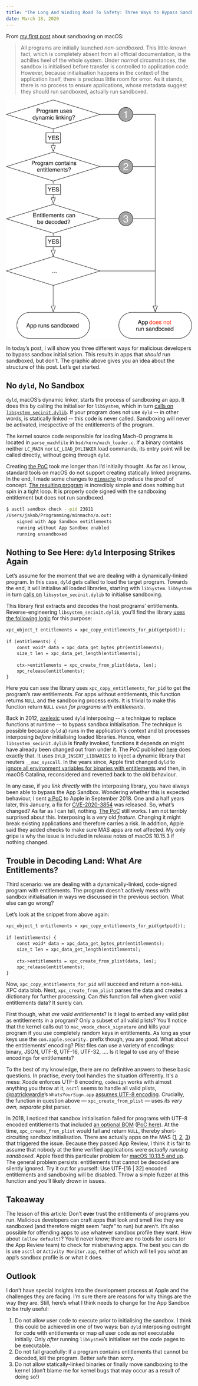 ```yaml
---
title: "The Long And Winding Road To Safety: Three Ways to Bypass Sandbox Initialisation on macOS"
date: March 18, 2020
---
```


From [my first post](/posts/sandbox_tour.html) about sandboxing on macOS:

> All programs are initially launched _non-sandboxed_. This little-known fact, which is completely absent from all official documentation, is the achilles heel of the whole system. Under _normal_ circumstances, the sandbox is initialised before transfer is controlled to application code. However, because initialisation happens in the context of the application itself, there is precious little room for error. As it stands, there is no process to ensure applications, whose metadata suggest they should run sandboxed, actually run sandboxed.

![Overview of App Sandbox Initialisation Bypasses](/assets/images/sandbox/initialisation_bypasses_overview.svg)

In today’s post, I will show you three different ways for malicious developers  to bypass sandbox initialisation. This results in apps that _should_ run sandboxed, but don’t. The graphic above gives you an idea about the structure of this post. Let’s get started.

## No `dyld`, No Sandbox
`dyld`, macOS’s dynamic linker, starts the process of sandboxing an app. It does this by calling the initialiser for `libSystem`, which in turn [calls on `libsystem_secinit.dylib`](https://opensource.apple.com/source/Libsystem/Libsystem-1281/init.c.auto.html). If your program does not use `dyld` -- in other words, is statically linked -- this code is never called. Sandboxing will never be activated, irrespective of the entitlements of the program.

The kernel source code responsible for loading Mach-O programs is located in `parse_machfile` in `bsd/kern/mach_loader.c`. If a binary contains neither  `LC_MAIN` nor `LC_LOAD_DYLINKER` load commands, its entry point will be called directly, without going through `dyld`.

Creating [the PoC](https://github.com/0xbf00/pocs/tree/master/no-dyld-no-sandbox) took me longer than I’d initially thought. As far as I know, standard tools on macOS do not support creating statically linked programs. In the end, I made some changes to [`minmacho`](https://github.com/stek29/minmacho) to produce the proof of concept. [The resulting program](https://github.com/0xbf00/pocs/tree/master/no-dyld-no-sandbox) is incredibly simple and does nothing but spin in a tight loop. It is properly code signed with the sandboxing entitlement but does not run sandboxed.

```bash
$ asctl sandbox check --pid 23811
/Users/jakob/Programming/minmacho/a.out:
	signed with App Sandbox entitlements
	running without App Sandbox enabled
	running unsandboxed
```

## Nothing to See Here: `dyld` Interposing Strikes Again
Let’s assume for the moment that we are dealing with a dynamically-linked program. In this case, `dyld` gets called to load the target program. Towards the end, it will initialise all loaded libraries, starting with `libSystem`. `libSystem` in turn [calls on](https://opensource.apple.com/source/Libsystem/Libsystem-1281/init.c.auto.html)  `libsystem_secinit.dylib` to initialise sandboxing.

This library first extracts and decodes the host programs’ entitlements. Reverse-engineering `libsystem_secinit.dylib`, you’ll find the library [uses the following logic](https://github.com/0xbf00/libsecinit/blob/24962765158a9e0330f2e8732a4738b5c888d2c9/src/libsecinit.c#L142) for this purpose:

```
xpc_object_t entitlements = xpc_copy_entitlements_for_pid(getpid());

if (entitlements) {
    const void* data = xpc_data_get_bytes_ptr(entitlements);
    size_t len = xpc_data_get_length(entitlements);

    ctx->entitlements = xpc_create_from_plist(data, len);
    xpc_release(entitlements);
}
```

Here you can see the library uses `xpc_copy_entitlements_for_pid` to get the program’s raw entitlements. For apps without entitlements, this function returns `NULL` and the sandboxing process exits. It is trivial to make this function return `NULL` _even for programs with entitlements_.

Back in 2012, [axelexic](https://github.com/axelexic) used `dyld` interposing -- a technique to replace functions at runtime -- to bypass sandbox initialisation. The technique is possible because `dyld` a) runs in the application's context and b) processes interposing _before_ initialising loaded libraries. Hence, when `libsystem_secinit.dylib` is finally invoked, functions it depends on might have already been changed out from under it. The PoC published [here](https://github.com/axelexic/SanboxInterposed) does exactly that. It uses `DYLD_INSERT_LIBRARIES` to inject a dynamic library that neuters `__mac_syscall`. In the years since, Apple first changed `dyld` to [ignore all environment variables for binaries with entitlements](https://github.com/opensource-apple/dyld/blob/3f928f32597888c5eac6003b9199d972d49857b5/src/dyld.cpp#L4438) and then, in macOS Catalina, reconsidered and reverted back to the old behaviour.   

In any case, if you _link directly_ with the interposing library, you have always been able to bypass the App Sandbox. Wondering whether this is expected behaviour, I sent [a PoC](https://github.com/0xbf00/pocs/tree/master/CVE-2020-3854) to Apple in September 2018. One and a half years later, this January, a fix for [CVE-2020-3854](https://support.apple.com/HT210919) was released. So, what’s changed? As far as I can tell, nothing. [The PoC](https://github.com/0xbf00/pocs/tree/master/CVE-2020-3854) still works. I am not terribly surprised about this. Interposing is a very old _feature_. Changing it might break existing applications and therefore carries a risk. In addition, Apple said they added checks to make sure MAS apps are not affected. My only gripe is why the issue is included in release notes of macOS 10.15.3 if nothing changed.

## Trouble in Decoding Land: What _Are_ Entitlements?
Third scenario: we are dealing with a dynamically-linked, code-signed program with entitlements. The program doesn’t actively mess with sandbox initialisation in ways we discussed in the previous section. What else can go wrong?

Let’s look at the snippet from above again:

```
xpc_object_t entitlements = xpc_copy_entitlements_for_pid(getpid());

if (entitlements) {
    const void* data = xpc_data_get_bytes_ptr(entitlements);
    size_t len = xpc_data_get_length(entitlements);

    ctx->entitlements = xpc_create_from_plist(data, len);
    xpc_release(entitlements);
}
```

Now, `xpc_copy_entitlements_for_pid` will succeed and return a non-`NULL` XPC data blob. Next, `xpc_create_from_plist` parses the data and creates a dictionary for further processing. Can _this_ function fail when given _valid_ entitlements data? It surely can.

First though, what _are valid entitlements_? Is it legal to embed any valid plist as entitlements in a program? Only a subset of all valid plists? You’ll notice that the kernel calls out to `mac_vnode_check_signature` and kills your program if you use completely random keys in entitlements. As long as your keys use the `com.apple.security.` prefix though, you are good. What about the entitlements’ encoding? Plist files can use a variety of encodings: binary, JSON, UTF-8, UTF-16, UTF-32, …. Is it legal to use any of these encodings for entitlements?

To the best of my knowledge, there are no definitive answers to these basic questions. In practise, every tool handles the situation differently. It's a mess: Xcode enforces UTF-8 encoding, `codesign` works with almost anything you throw at it, `asctl` seems to handle all valid plists, [\@patrickwardle](https://twitter.com/patrickwardle)’s `WhatsYourSign.app` [assumes UTF-8 encoding](https://github.com/objective-see/WhatsYourSign/blob/e0e3a05902192687c74382b2eebc24647fedfbf6/WhatsYourSignExt/FinderSync/Signing.m#L747). Crucially, the function in question above — `xpc_create_from_plist` — uses _its very own, separate_ plist parser.

In 2018, I noticed that sandbox initialisation failed for programs with UTF-8 encoded entitlements that included [an optional BOM](https://stackoverflow.com/questions/4614378/getting-%C3%AF-at-the-beginning-of-my-xml-file-after-save?rq=1) ([PoC here](https://github.com/0xbf00/pocs/tree/master/CVE-2018-4229)). At the time, `xpc_create_from_plist` would fail and return `NULL`, thereby short-circuiting sandbox initialisation. There are actually apps on the MAS ([1](https://itunes.apple.com/us/app/bridge-constructor-free/id579589796?mt=12), [2](https://itunes.apple.com/us/app/rock-run/id620099316?mt=12]), [3](https://itunes.apple.com/us/app/goldman-hd/id606805906?mt=12)) that triggered the issue. Because they passed App Review, I think it is fair to assume that nobody at the time verified applications were _actually running sandboxed_. Apple fixed this particular problem for [macOS 10.13.5 and up](https://support.apple.com/en-us/HT208849). The general problem persists: entitlements that cannot be decoded are silently ignored. Try it out for yourself: Use UTF-[16 | 32] encoded entitlements and sandboxing will be disabled. Throw a simple fuzzer at this function and you’ll likely drown in issues.

## Takeaway
The lesson of this article: Don’t **ever** trust the entitlements of programs you run. Malicious developers can craft apps that look and smell like they are sandboxed (and therefore might seem _“safe”_ to run) but aren’t. It’s also possible for offending apps to use whatever sandbox profile they want. How about `(allow default)`? You’d never know; there are no tools for users (or the App Review team) to check for misbehaving apps. The best you can do is use `asctl` or `Activity Monitor.app`, neither of which will tell you _what_ an app’s sandbox profile is or what it does.

## Outlook
I don’t have special insights into the development process at Apple and the challenges they are facing. I’m sure there are reasons for why things are the way they are. Still, here’s what I think needs to change for the App Sandbox to be truly useful:

1. Do not allow user code to execute prior to initialising the sandbox. I think this could be achieved in one of two ways: ban `dyld` interposing outright for code with entitlements or map _all_ user code as not executable initially. Only _after_ running `libSystem`’s initialiser set the code pages to be executable.
2. Do not fail gracefully: if a program contains entitlements that cannot be decoded, kill the program. Better safe than sorry.
3. Do not allow statically-linked binaries or finally move sandboxing to the kernel (don’t blame me for kernel bugs that may occur as a result of doing so!)
